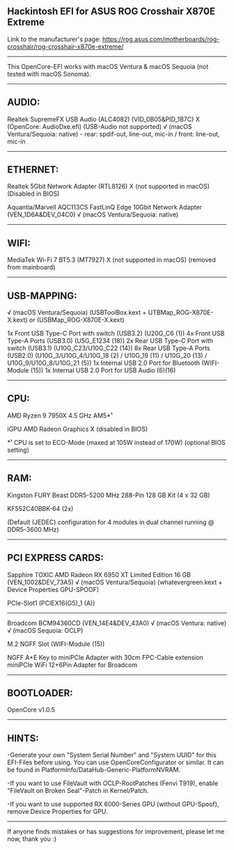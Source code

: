 Hackintosh EFI for ASUS ROG Crosshair X870E Extreme
----------------------------------------------------------------------------------------------------------------------

Link to the manufacturer's page: https://rog.asus.com/motherboards/rog-crosshair/rog-crosshair-x870e-extreme/

----------------------------------------------------------------------------------------------------------------------

This OpenCore-EFI works with macOS Ventura & macOS Sequoia
(not tested with macOS Sonoma).


----------------------------------------------------------------------------------------------------------------------
AUDIO:
----------------------------------------------------------------------------------------------------------------------
Realtek SupremeFX USB Audio (ALC4082) (VID_0B05&PID_1B7C)
X (OpenCore: AudioDxe.efi) (USB-Audio not supported)
√ (macOS Ventura/Sequoia: native) - rear: spdif-out, line-out, mic-in / front: line-out, mic-in


----------------------------------------------------------------------------------------------------------------------
ETHERNET:
----------------------------------------------------------------------------------------------------------------------
Realtek 5Gbit Network Adapter (RTL8126)
X (not supported in macOS) (Disabled in BIOS)

Aquantia/Marvell AQC113CS FastLinQ Edge 10Gbit Network Adapter (VEN_1D6A&DEV_04C0)
√ (macOS Ventura/Sequoia: native)


----------------------------------------------------------------------------------------------------------------------
WIFI:
----------------------------------------------------------------------------------------------------------------------
MediaTek Wi-Fi 7 BT5.3 (MT7927)
X (not supported in macOS) (removed from mainboard)


----------------------------------------------------------------------------------------------------------------------
USB-MAPPING:
----------------------------------------------------------------------------------------------------------------------
√ (macOS Ventura/Sequoia) (USBToolBox.kext + UTBMap_ROG-X870E-X.kext) or (USBMap_ROG-X870E-X.kext)

1x Front USB Type-C Port with switch (USB3.2) (U20G_C6 (1))
4x Front USB Type-A Ports (USB3.0) (U5G_E1234 (18))
2x Rear USB Type-C Port with switch (USB3.1) (U10G_C23/U10G_C22 (14))
8x Rear USB Type-A Ports (USB2.0) (U10G_3/U10G_4/U10G_18 (2) / U10G_19 (11) / U10G_20 (13) / U10G_9/U10G_8/U10G_21 (5))
1x Internal USB 2.0 Port for Bluetooth (WIFI-Module (15))
1x Internal USB 2.0 Port for USB Audio (6)(16)


----------------------------------------------------------------------------------------------------------------------
CPU:
----------------------------------------------------------------------------------------------------------------------
AMD Ryzen 9 7950X 4.5 GHz AM5*¹

iGPU AMD Radeon Graphics
X (disabled in BIOS)

*¹ CPU is set to ECO-Mode (maxed at 105W instead of 170W) (optional BIOS setting)


----------------------------------------------------------------------------------------------------------------------
RAM:
----------------------------------------------------------------------------------------------------------------------
Kingston FURY Beast DDR5-5200 MHz 288-Pin 128 GB Kit (4 x 32 GB)

KF552C40BBK-64 (2x)

(Default (JEDEC) configuration for 4 modules in dual channel running @ DDR5-3600 MHz)


----------------------------------------------------------------------------------------------------------------------
PCI EXPRESS CARDS:
----------------------------------------------------------------------------------------------------------------------
Sapphire TOXIC AMD Radeon RX 6950 XT Limited Edition 16 GB (VEN_1002&DEV_73A5)
√ (macOS Ventura/Sequoia) (whatevergreen.kext + Device Properties GPU-SPOOF)

PCIe-Slot1 (PCIEX16(G5)_1 (A))


----------------------------------------------------------------------------------------------------------------------
Broadcom BCM94360CD (VEN_14E4&DEV_43A0)
√ (macOS Ventura: native)
√ (macOS Sequoia: OCLP)

M.2 NGFF Slot (WIFI-Module (15))

NGFF A+E Key to miniPCIe Adapter with 30cm FPC-Cable extension
miniPCIe WiFi 12+6Pin Adapter for Broadcom


----------------------------------------------------------------------------------------------------------------------
BOOTLOADER:
----------------------------------------------------------------------------------------------------------------------
OpenCore v1.0.5

----------------------------------------------------------------------------------------------------------------------




HINTS:
----------------------------------------------------------------------------------------------------------------------

-Generate your own "System Serial Number" and "System UUID" for this EFI-Files before using.
You can use OpenCoreConfigurator or similar.
It can be found in PlatformInfo/DataHub-Generic-PlatformNVRAM.

-If you want to use FileVault with OCLP-RootPatches (Fenvi T919),
enable "FileVault on Broken Seal"-Patch in Kernel/Patch.

-If you want to use supported RX 6000-Series GPU (without GPU-Spoof),
remove Device Properties for GPU.

----------------------------------------------------------------------------------------------------------------------

If anyone finds mistakes or has suggestions for improvement, please let me now, thank you :)
